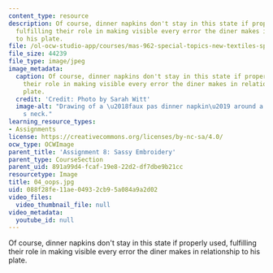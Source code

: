 ```yaml
---
content_type: resource
description: Of course, dinner napkins don't stay in this state if properly used,
  fulfilling their role in making visible every error the diner makes in relationship
  to his plate.
file: /ol-ocw-studio-app/courses/mas-962-special-topics-new-textiles-spring-2010/088f28fe11ae04932cb95a084a9a2d02_04_oops.jpg
file_size: 44239
file_type: image/jpeg
image_metadata:
  caption: Of course, dinner napkins don't stay in this state if properly used, fulfilling
    their role in making visible every error the diner makes in relationship to his
    plate.
  credit: 'Credit: Photo by Sarah Witt'
  image-alt: "Drawing of a \u2018faux pas dinner napkin\u2019 around a diner\u2019\
    s neck."
learning_resource_types:
- Assignments
license: https://creativecommons.org/licenses/by-nc-sa/4.0/
ocw_type: OCWImage
parent_title: 'Assignment 8: Sassy Embroidery'
parent_type: CourseSection
parent_uid: 891a99d4-fcaf-19e8-22d2-df7dbe9b21cc
resourcetype: Image
title: 04_oops.jpg
uid: 088f28fe-11ae-0493-2cb9-5a084a9a2d02
video_files:
  video_thumbnail_file: null
video_metadata:
  youtube_id: null
---
```

Of course, dinner napkins don't stay in this state if properly used, fulfilling their role in making visible every error the diner makes in relationship to his plate.